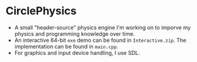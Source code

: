 # CirclePhysics
- A small "header-source" physics engine I'm working on to imporve my physics and programming knowledge over time.
- An interactive 64-bit `exe`  demo can be found in `Interactive.zip`. The implementation can be found in `main.cpp`.
- For graphics and input device handling, I use SDL.
